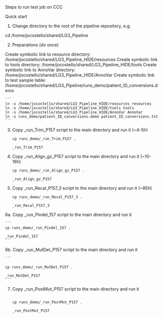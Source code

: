 Steps to run test job on CCC

Quick start

1. Change directory to the root of the pipeline repository, e.g.

cd /home/jocostello/shared/LG3_Pipeline

2. Preparations (do once)

Create symbolic link to resource directory: /home/jocostello/shared/LG3_Pipeline_HIDE/resources
Create symbolic link to tools directory: /home/jocostello/shared/LG3_Pipeline_HIDE/tools
Create symbolic link to AnnoVar directory: /home/jocostello/shared/LG3_Pipeline_HIDE/AnnoVar
Create symbolic link to test sample table: /home/jocostello/shared/LG3_Pipeline/runs_demo/patient_ID_conversions.demo

	```
	ln -s /home/jocostello/shared/LG3_Pipeline_HIDE/resources resources
	ln -s /home/jocostello/shared/LG3_Pipeline_HIDE/tools tools
	ln -s /home/jocostello/shared/LG3_Pipeline_HIDE/AnnoVar AnnoVar
	ln -s runs_demo/patient_ID_conversions.demo patient_ID_conversions.txt
	```

3. Copy _run_Trim_P157 script to the main directory and run it (~4-5h)

	```
	cp runs_demo/_run_Trim_P157 .

	_run_Trim_P157
	```


4. Copy _run_Align_gz_P157 script to the main directory and run it (~10-16h)

	```
	cp runs_demo/_run_Align_gz_P157 .

	_run_Align_gz_P157
	```

5. Copy _run_Recal_P157_3 script to the main directory and run it (~85h)

	```
	cp runs_demo/_run_Recal_P157_3 .

	_run_Recal_P157_3
	```

6a. Copy _run_Pindel_157 script to the main directory and run it

	```
	cp runs_demo/_run_Pindel_157 .

	_run_Pindel_157
	```

6b. Copy _run_MutDet_P157 script to the main directory and run it

	```

	cp runs_demo/_run_MutDet_P157 .

	_run_MutDet_P157
	``` 


7. Copy _run_PostMut_P157 script to the main directory and run it

	```

	cp runs_demo/_run_PostMut_P157 .

	_run_PostMut_P157
	```


